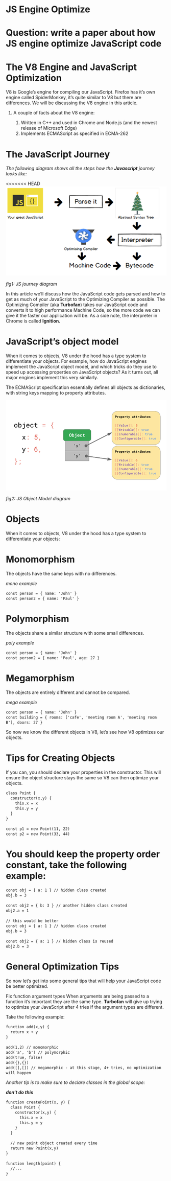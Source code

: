 # JS Engine Optimize
# Question: write a paper about how JS engine optimize JavaScript code

# The V8 Engine and JavaScript Optimization
V8 is Google’s engine for compiling our JavaScript. Firefox has it’s own engine called 
SpiderMonkey, it’s quite similar to V8 but there are differences. 
We will be discussing the V8 engine in this article.

1. A couple of facts about the V8 engine:

     1. Written in C++ and used in Chrome and Node.js (and the newest release of Microsoft Edge)
     1. Implements ECMAScript as specified in ECMA-262

# The JavaScript Journey
*The following diagram shows all the steps how the **Javascript** journey looks like:*

<<<<<<< HEAD
![javascript_journey](javascript_journey.png)

*fig1: JS journey diagram*


In this article we’ll discuss how the JavaScript code gets parsed and how to get as much of your JavaScript to the 
Optimizing Compiler as possible. The Optimizing Compiler (aka **Turbofan**) takes our JavaScript code and 
converts it to high performance Machine Code, so the more code we can give it the faster our application will be. 
As a side note, the interpreter in Chrome is called **Ignition.**

# JavaScript’s object model
When it comes to objects, V8 under the hood has a type system to differentiate your objects.
For example, how do JavaScript engines implement the JavaScript object model, and which tricks do they use to speed up accessing 
properties on JavaScript objects? As it turns out, all major engines implement this very similarly.

The ECMAScript specification essentially defines all objects as dictionaries, with string keys mapping to property attributes.

![JS object model](object-model.png)

*fig2: JS Object Model diagram*

# Objects
When it comes to objects, V8 under the hood has a type system to differentiate your objects:

# Monomorphism
The objects have the same keys with no differences.

_mono example_
```
const person = { name: 'John' }
const person2 = { name: 'Paul' }

```
 
# Polymorphism
The objects share a similar structure with some small differences.

_poly example_
```
const person = { name: 'John' }
const person2 = { name: 'Paul', age: 27 }

```
 
# Megamorphism
The objects are entirely different and cannot be compared.

_mega example_

```
const person = { name: 'John' }
const building = { rooms: ['cafe', 'meeting room A', 'meeting room B'], doors: 27 }

```
 
So now we know the different objects in V8, let’s see how V8 optimizes our objects.

# Tips for Creating Objects
If you can, you should declare your properties in the constructor. This will ensure the object 
structure stays the same so V8 can then optimize your objects.
```
class Point {
  constructor(x,y) {
    this.x = x
    this.y = y
  }
}

const p1 = new Point(11, 22) 
const p2 = new Point(33, 44)

```

# You should keep the property order constant, take the following example:

```
const obj = { a: 1 } // hidden class created
obj.b = 3

const obj2 = { b: 3 } // another hidden class created
obj2.a = 1

// this would be better
const obj = { a: 1 } // hidden class created
obj.b = 3

const obj2 = { a: 1 } // hidden class is reused
obj2.b = 3
```

# General Optimization Tips
So now let’s get into some general tips that will help your JavaScript code be better optimized.

Fix function argument types
When arguments are being passed to a function it’s important they are the same type. 
**Turbofan** will give up trying to optimize your JavaScript after 4 tries if the argument types are different.

Take the following example:
```
function add(x,y) {
  return x + y
}

add(1,2) // monomorphic
add('a', 'b') // polymorphic
add(true, false)
add({},{})
add([],[]) // megamorphic - at this stage, 4+ tries, no optimization will happen
 ```
_Another tip is to make sure to declare classes in the global scope:_

**_don't do this_**
```
function createPoint(x, y) {
  class Point {
    constructor(x,y) {
      this.x = x
      this.y = y
    }
  }

  // new point object created every time
  return new Point(x,y)
}

function length(point) {
  //...
}
```


